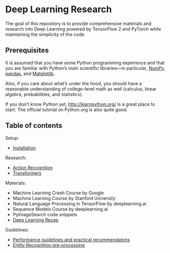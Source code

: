 # Deep Learning Research

The goal of this repository is to provide comprehensive materials and research into Deep Learning powered by TensorFlow 2 and PyTorch while maintaining the simplicity of the code.

## Prerequisites

It is assumed that you have some Python programming experience and that you are familiar with Python’s main scientific libraries—in particular, [NumPy](https://numpy.org/), [pandas](https://pandas.pydata.org/), and [Matplotlib](https://matplotlib.org/).

Also, if you care about what’s under the hood, you should have a reasonable understanding of college-level math as well (calculus, linear algebra, probabilities, and statistics).

If you don’t know Python yet, http://learnpython.org/ is a great place to start. The official tutorial on Python.org is also quite good.

## Table of contents

Setup:

- <a href="docs/installation.md">Installation</a><br>

Research:

- <a href="research/action_recognition/README.md">Action Recognition</a><br>
- <a href="research/transformers/README.md">Transformers</a><br>

Materials:

- Machine Learning Crash Course by Google
- Machine Learning Course by Stanford University
- Natural Language Processing in TensorFlow by deeplearning.ai
- Sequence Models Course by deeplearning.ai
- PyImageSearch code snippets
- <a href="tutorials/recap/README.md">Deep Learning Recap</a><br>

Guidelines:

- <a href="docs/performance.md">Performance guidelines and practical recommendatons</a><br>
- <a href="docs/ner.md">Entity Recognition pre-processing</a><br>

<!-- Framework introduction:

- <a href="#tensorflow">TensorFlow</a><br>
- <a href="#pytorch">PyTorch</a><br> -->

<!-- ## Framework introduction

### TensorFlow

[TensorFlow](https://www.tensorflow.org/) is an end-to-end open source platform for machine learning. It has a comprehensive, flexible ecosystem of [tools](https://www.tensorflow.org/resources/tools), [libraries](https://www.tensorflow.org/resources/libraries-extensions), and [community](https://www.tensorflow.org/community) resources that lets researchers push the state-of-the-art in ML and developers easily build and deploy ML-powered applications.

TensorFlow was originally developed by researchers and engineers working on the Google Brain team within Google's Machine Intelligence Research organization to conduct machine learning and deep neural networks research. The system is general enough to be applicable in a wide variety of other domains, as well.

### PyTorch

![PyTorch Logo](https://github.com/pytorch/pytorch/blob/master/docs/source/_static/img/pytorch-logo-dark.png)

---

#### Overview

PyTorch is a Python package that provides two high-level features:

- Tensor computation (like NumPy) with strong GPU acceleration.

- Deep neural networks built on a tape-based autograd system.

#### Key Features & Capabilities

- Hybrid Front-End: A new hybrid front-end seamlessly transitions between eager mode and graph mode to provide both flexibility and speed.
- Distributed Training: Scalable distributed training and performance optimization in research and production is enabled by the torch.distributed backend.
- Python-First: Deep integration into Python allows popular libraries and packages to be used for easily writing neural network layers in Python.
- Tools & Libraries: A rich ecosystem of tools and libraries extends PyTorch and supports development in computer vision, NLP and more.

- [More about PyTorch](#more-about-pytorch)
- [Getting Started](#getting-started)

#### More About PyTorch

At a granular level, PyTorch is a library that consists of the following components:

| Component                 | Description                                                                                                                             |
| ------------------------- | --------------------------------------------------------------------------------------------------------------------------------------- |
| **torch**                 | a Tensor library like NumPy, with strong GPU support                                                                                    |
| **torch.autograd**        | a tape-based automatic differentiation library that supports all differentiable Tensor operations in torch                              |
| **torch.nn**              | a neural networks library deeply integrated with autograd designed for maximum flexibility                                              |
| **torch.multiprocessing** | Python multiprocessing, but with magical memory sharing of torch Tensors across processes. Useful for data loading and Hogwild training |
| **torch.utils**           | DataLoader, Trainer and other utility functions for convenience                                                                         |

Usually one uses PyTorch either as:

- a replacement for NumPy to use the power of GPUs.
- a deep learning research platform that provides maximum flexibility and speed.

Elaborating further:

##### A GPU-Ready Tensor Library

If you use NumPy, then you have used Tensors (a.k.a ndarray).

![Tensor illustration](https://github.com/pytorch/pytorch/blob/master/docs/source/_static/img/tensor_illustration.png)

PyTorch provides Tensors that can live either on the CPU or the GPU, and accelerates the
computation by a huge amount.

We provide a wide variety of tensor routines to accelerate and fit your scientific computation needs
such as slicing, indexing, math operations, linear algebra, reductions.
And they are fast!

##### Dynamic Neural Networks: Tape-Based Autograd

PyTorch has a unique way of building neural networks: using and replaying a tape recorder.

Most frameworks such as TensorFlow, Theano, Caffe and CNTK have a static view of the world.
One has to build a neural network, and reuse the same structure again and again.
Changing the way the network behaves means that one has to start from scratch.

With PyTorch, we use a technique called reverse-mode auto-differentiation, which allows you to
change the way your network behaves arbitrarily with zero lag or overhead. Our inspiration comes
from several research papers on this topic, as well as current and past work such as
[torch-autograd](https://github.com/twitter/torch-autograd),
[autograd](https://github.com/HIPS/autograd),
[Chainer](https://chainer.org), etc.

While this technique is not unique to PyTorch, it's one of the fastest implementations of it to date.
You get the best of speed and flexibility for your crazy research.

![Dynamic graph](https://github.com/pytorch/pytorch/blob/master/docs/source/_static/img/dynamic_graph.gif)

##### Python First

PyTorch is not a Python binding into a monolithic C++ framework.
It is built to be deeply integrated into Python.
You can use it naturally like you would use [NumPy](http://www.numpy.org/) / [SciPy](https://www.scipy.org/) / [scikit-learn](http://scikit-learn.org) etc.
You can write your new neural network layers in Python itself, using your favorite libraries
and use packages such as Cython and Numba.
Our goal is to not reinvent the wheel where appropriate.

##### Imperative Experiences

PyTorch is designed to be intuitive, linear in thought and easy to use.
When you execute a line of code, it gets executed. There isn't an asynchronous view of the world.
When you drop into a debugger, or receive error messages and stack traces, understanding them is straightforward.
The stack trace points to exactly where your code was defined.
We hope you never spend hours debugging your code because of bad stack traces or asynchronous and opaque execution engines.

##### Fast and Lean

PyTorch has minimal framework overhead. We integrate acceleration libraries
such as [Intel MKL](https://software.intel.com/mkl) and NVIDIA (cuDNN, NCCL) to maximize speed.
At the core, its CPU and GPU Tensor and neural network backends
(TH, THC, THNN, THCUNN) are mature and have been tested for years.

Hence, PyTorch is quite fast – whether you run small or large neural networks.

The memory usage in PyTorch is extremely efficient compared to Torch or some of the alternatives.
We've written custom memory allocators for the GPU to make sure that
your deep learning models are maximally memory efficient.
This enables you to train bigger deep learning models than before.

##### Extensions Without Pain

Writing new neural network modules, or interfacing with PyTorch's Tensor API was designed to be straightforward
and with minimal abstractions.

You can write new neural network layers in Python using the torch API
[or your favorite NumPy-based libraries such as SciPy](https://pytorch.org/tutorials/advanced/numpy_extensions_tutorial.html).

If you want to write your layers in C/C++, we provide a convenient extension API that is efficient and with minimal boilerplate.
There is no wrapper code that needs to be written. You can see [a tutorial here](https://pytorch.org/tutorials/advanced/cpp_extension.html) and [an example here](https://github.com/pytorch/extension-cpp).

#### Getting Started

Three pointers to get you started:

- [Tutorials: get you started with understanding and using PyTorch](https://pytorch.org/tutorials/)
- [Examples: easy to understand pytorch code across all domains](https://github.com/pytorch/examples)
- [The API Reference](https://pytorch.org/docs/) -->
